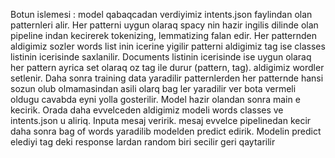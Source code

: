 Botun islemesi :
model qabaqcadan verdiyimiz intents.json faylindan olan patternleri alir. Her patterni uygun olaraq spacy nin hazir ingilis dilinde olan pipeline indan kecirerek tokenizing, lemmatizing falan edir. Her patternden aldigimiz sozler words list inin icerine yigilir patterni aldigimiz tag ise classes listinin icerisinde saxlanilir. Documents listinin icerisinde ise uygun olaraq her pattern ayrica set olaraq oz tag ile durur (pattern, tag). aldigimiz wordler setlenir. Daha sonra training data yaradilir patternlerden her patternde hansi sozun olub olmamasindan asili olarq bag ler yaradilir ver bota vermeli oldugu cavabda eyni yolla gosterilir. Model hazir olandan sonra main e kecirik. Orada daha evvelceden aldigimiz modeli words classes ve intents.json u aliriq. Inputa mesaj veririk. mesaj evvelce pipelinedan kecir daha sonra bag of words yaradilib modelden predict edirik. Modelin predict elediyi tag deki response lardan random biri secilir geri qaytarilir
